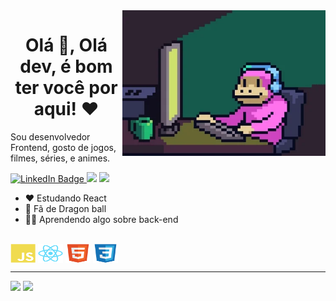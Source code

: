 <img src = "banner.webp" width = "325px" align = "right" >

<h1 align="center" >Olá 👋, Olá dev, é bom ter você por aqui! ❤️</h1>

Sou desenvolvedor Frontend, gosto de jogos, filmes, séries, e animes.  


<div id="badges">
  <a href = "https://www.linkedin.com/in/diego-gato1/">
    <img src="https://img.shields.io/badge/LinkedIn-blue?style=for-the-badge&logo=linkedin&logoColor=white" alt="LinkedIn Badge"/>
  </a>
  <a href = "mailto:dieguinho.drgbjj@gmail.com"><img src="https://img.shields.io/badge/-Gmail-%23333?style=for-the-badge&logo=gmail&logoColor=white" target="_blank"></a>
  <a href="https://www.instagram.com/diego__drg/" target="_blank"><img src="https://img.shields.io/badge/-Instagram-%23E4405F?style=for-the-badge&logo=instagram&logoColor=white" target="_blank"></a>  
  
</div>

- ❤ Estudando React
- 💙 Fã de Dragon ball
- 👩‍💻 Aprendendo algo sobre back-end

<div style="display: inline_block"><br>
  <img align="center" alt="Diego-Js" height="30" width="40" src="https://raw.githubusercontent.com/devicons/devicon/master/icons/javascript/javascript-plain.svg">
  <!-- <img align="center" alt="Diego-Ts" height="30" width="40" src="https://raw.githubusercontent.com/devicons/devicon/master/icons/typescript/typescript-plain.svg"> -->
  <img align="center" alt="Diego-React" height="30" width="40" src="https://raw.githubusercontent.com/devicons/devicon/master/icons/react/react-original.svg">
  <img align="center" alt="Diego-HTML" height="30" width="40" src="https://raw.githubusercontent.com/devicons/devicon/master/icons/html5/html5-original.svg">
  <img align="center" alt="Diego-CSS" height="30" width="40" src="https://raw.githubusercontent.com/devicons/devicon/master/icons/css3/css3-original.svg">
</div>

---


<div align = "left">
<img height = "200em" src="https://github-readme-stats.vercel.app/api/top-langs/?username=devDgato&show_icons=true&theme=bear&count_private=true"/>
<img height = "200em" src="https://github-readme-stats.vercel.app/api?username=devDgato&show_icons=true&show_icons=true&theme=bear&count_private=true" />
</div>

